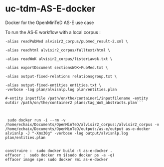 # uc-tdm-AS-E-docker

Docker for the OpenMinTeD AS-E use case

To run the AS-E workflow with a local corpus :

```sudo docker run -i --rm -v /path/to/local/corpus:/path/on/the/container1 -v /path/to/where/you/want/the/output:/path/on/the/container2 openminted/uc-tdm-AS-E/docker alvisnlp -J-Xmx30g \
-alias readPubMed alvisir2_corpus/pubmed_result-2.xml \

-alias readhtml alvisir2_corpus/fulltext/html \

-alias readWoK alvisir2_corpus/listeriawok.txt \

-alias exportDocument sectionsWOK+PubMed.txt \

-alias output-fixed-relations relationsgroup.txt \

-alias output-fixed-entities entities.txt \
-verbose -log plan/alvisnlp.log plan/entities.plan

#-entity inputfile /path/on/the/container1/inputfilename -entity outdir /path/on/the/container2 plans/tag_WoS_abstracts.plan```



 sudo docker run -i --rm -v /home/echaix/Documents/OpenMinTeD/alvisir2_corpus:/alvisir2_corpus -v /home/echaix/Documents/OpenMinTeD/output:/as-e/output as-e-docker alvisnlp -J "-Xmx30g" -verbose -log output/alvisnlp.log plan/entities.plan 


construire :  sudo docker build -t as-e-docker .
effacer :  sudo docker rm $(sudo docker ps -a -q) 
effacer image spe: sudo docker rmi as-e-docker


